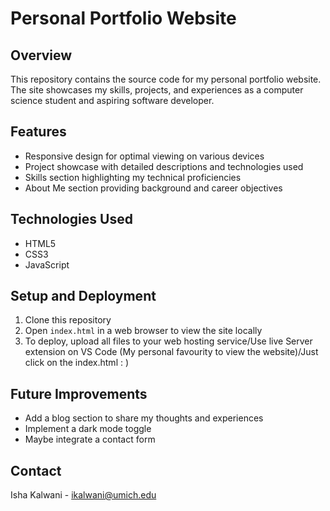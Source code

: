 # Personal Portfolio Website

## Overview
This repository contains the source code for my personal portfolio website. The site showcases my skills, projects, and experiences as a computer science student and aspiring software developer.

## Features
- Responsive design for optimal viewing on various devices
- Project showcase with detailed descriptions and technologies used
- Skills section highlighting my technical proficiencies
- About Me section providing background and career objectives

## Technologies Used
- HTML5
- CSS3
- JavaScript

## Setup and Deployment
1. Clone this repository
2. Open `index.html` in a web browser to view the site locally
3. To deploy, upload all files to your web hosting service/Use live Server extension on VS Code (My personal favourity to view the website)/Just click on the index.html : )

## Future Improvements
- Add a blog section to share my thoughts and experiences
- Implement a dark mode toggle
- Maybe integrate a contact form

## Contact
Isha Kalwani - ikalwani@umich.edu
